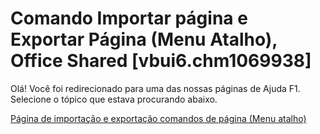 
# Comando Importar página e Exportar Página (Menu Atalho), Office Shared [vbui6.chm1069938]

Olá! Você foi redirecionado para uma das nossas páginas de Ajuda F1. Selecione o tópico que estava procurando abaixo.

[Página de importação e exportação comandos de página (Menu atalho)](http://msdn.microsoft.com/library/52aa5160-3ae7-cf5c-e1e6-1fa90caa1805%28Office.15%29.aspx)
